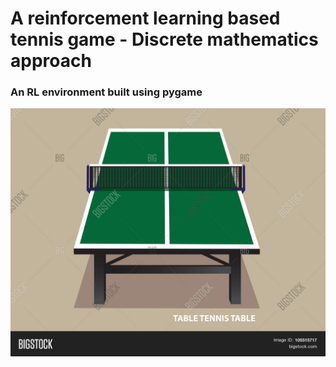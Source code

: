 # A reinforcement learning based tennis game - Discrete mathematics approach

### An RL environment built using pygame

![images](images/table.jpg)
